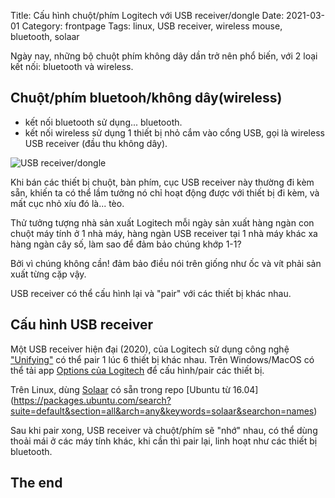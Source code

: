 Title: Cấu hình chuột/phím Logitech với USB receiver/dongle
Date: 2021-03-01
Category: frontpage
Tags: linux, USB receiver, wireless mouse, bluetooth, solaar

Ngày nay, những bộ chuột phím không dây dần trở nên phổ biến, với 2 loại kết nối: bluetooth và wireless.

## Chuột/phím bluetooh/không dây(wireless)
- kết nối bluetooth sử dụng... bluetooth.
- kết nối wireless sử dụng 1 thiết bị nhỏ cắm vào cổng USB, gọi là wireless USB receiver (đầu thu không dây).


![USB receiver/dongle]({static}/images/usb_receiver.webp)

Khi bán các thiết bị chuột, bàn phím, cục USB receiver này thường đi kèm sẵn, khiến ta có thể lầm tưởng nó chỉ hoạt động được với thiết bị đi kèm, và mất cục nhỏ xíu đó là... tèo.

Thử tưởng tượng nhà sản xuất Logitech mỗi ngày sản xuất hàng ngàn con chuột máy tính ở 1 nhà máy, hàng ngàn USB receiver tại 1 nhà máy khác xa hàng ngàn cây số, làm sao để đảm bảo chúng khớp 1-1?

Bởi vì chúng không cần!
 đảm bảo điều nói trên giống như ốc và vít phải sản xuất từng cặp vậy.

 USB receiver có thể cấu hình lại và "pair" với các thiết bị khác nhau.

## Cấu hình USB receiver
 Một USB receiver hiện đại (2020), của Logitech sử dụng công nghệ ["Unifying"](https://www.logitech.com/en-us/resource-center/what-is-unifying.html) có thể pair 1 lúc 6 thiết bị khác nhau.
 Trên Windows/MacOS có thể tải app [Options của Logitech](https://www.logitech.com/en-us/product/options) để cấu hình/pair các thiết bị.

 Trên Linux, dùng [Solaar](https://pwr-solaar.github.io/Solaar/) có sẵn trong repo [Ubuntu từ 16.04]
 (https://packages.ubuntu.com/search?suite=default&section=all&arch=any&keywords=solaar&searchon=names)

Sau khi pair xong, USB receiver và chuột/phím sẽ "nhớ" nhau, có thể dùng thoải mái ở các máy tính khác, khi cần thì pair lại, linh hoạt như các thiết bị bluetooth.

## The end
